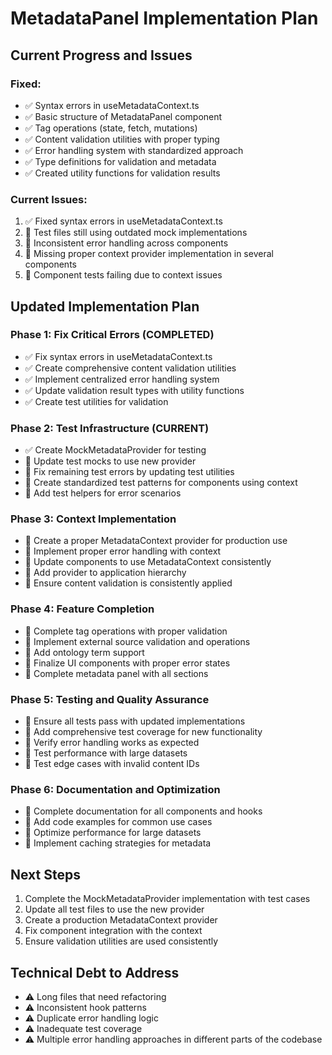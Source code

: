 
# MetadataPanel Implementation Plan

## Current Progress and Issues

### Fixed:
- ✅ Syntax errors in useMetadataContext.ts
- ✅ Basic structure of MetadataPanel component
- ✅ Tag operations (state, fetch, mutations)
- ✅ Content validation utilities with proper typing
- ✅ Error handling system with standardized approach
- ✅ Type definitions for validation and metadata
- ✅ Created utility functions for validation results

### Current Issues:
1. ✅ Fixed syntax errors in useMetadataContext.ts
2. 🔄 Test files still using outdated mock implementations
3. 🔄 Inconsistent error handling across components
4. 🔄 Missing proper context provider implementation in several components
5. 🔄 Component tests failing due to context issues

## Updated Implementation Plan

### Phase 1: Fix Critical Errors (COMPLETED)
- ✅ Fix syntax errors in useMetadataContext.ts
- ✅ Create comprehensive content validation utilities
- ✅ Implement centralized error handling system
- ✅ Update validation result types with utility functions
- ✅ Create test utilities for validation

### Phase 2: Test Infrastructure (CURRENT)
- ✅ Create MockMetadataProvider for testing
- 🔄 Update test mocks to use new provider
- 🔄 Fix remaining test errors by updating test utilities
- 🔄 Create standardized test patterns for components using context
- 🔄 Add test helpers for error scenarios

### Phase 3: Context Implementation
- 🔄 Create a proper MetadataContext provider for production use
- 🔄 Implement proper error handling with context
- 🔄 Update components to use MetadataContext consistently
- 🔄 Add provider to application hierarchy
- 🔄 Ensure content validation is consistently applied

### Phase 4: Feature Completion
- 🔄 Complete tag operations with proper validation
- 🔄 Implement external source validation and operations
- 🔄 Add ontology term support
- 🔄 Finalize UI components with proper error states
- 🔄 Complete metadata panel with all sections

### Phase 5: Testing and Quality Assurance
- 🔄 Ensure all tests pass with updated implementations
- 🔄 Add comprehensive test coverage for new functionality
- 🔄 Verify error handling works as expected
- 🔄 Test performance with large datasets
- 🔄 Test edge cases with invalid content IDs

### Phase 6: Documentation and Optimization
- 🔄 Complete documentation for all components and hooks
- 🔄 Add code examples for common use cases
- 🔄 Optimize performance for large datasets
- 🔄 Implement caching strategies for metadata

## Next Steps

1. Complete the MockMetadataProvider implementation with test cases
2. Update all test files to use the new provider
3. Create a production MetadataContext provider
4. Fix component integration with the context
5. Ensure validation utilities are used consistently

## Technical Debt to Address

- ⚠️ Long files that need refactoring
- ⚠️ Inconsistent hook patterns
- ⚠️ Duplicate error handling logic
- ⚠️ Inadequate test coverage
- ⚠️ Multiple error handling approaches in different parts of the codebase
